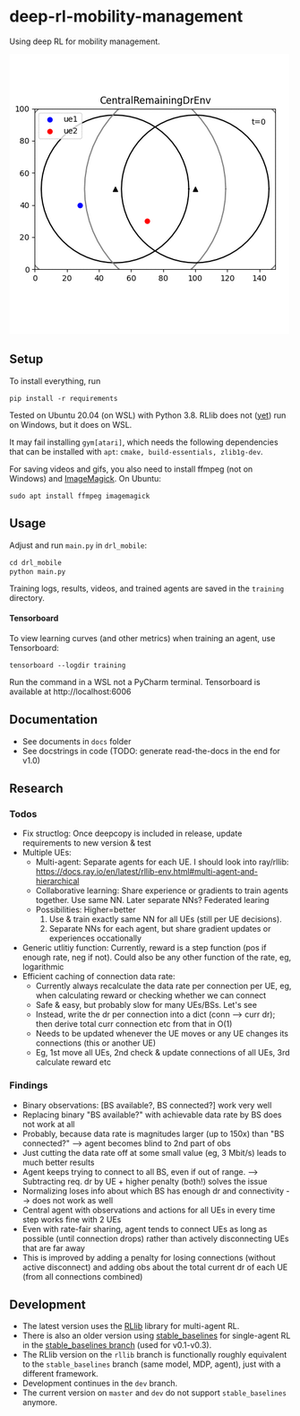 # deep-rl-mobility-management

Using deep RL for mobility management.

![example](docs/gifs/v05.gif)

## Setup

To install everything, run

```
pip install -r requirements
```

Tested on Ubuntu 20.04 (on WSL) with Python 3.8. RLlib does not ([yet](https://github.com/ray-project/ray/issues/631)) run on Windows, but it does on WSL.

It may fail installing `gym[atari]`, which needs the following dependencies that can be installed with `apt`:
`cmake, build-essentials, zlib1g-dev`. 


For saving videos and gifs, you also need to install ffmpeg (not on Windows) and [ImageMagick](https://imagemagick.org/index.php). 
On Ubuntu:

```
sudo apt install ffmpeg imagemagick
```


## Usage

Adjust and run `main.py` in `drl_mobile`:

```
cd drl_mobile
python main.py
```

Training logs, results, videos, and trained agents are saved in the `training` directory.

#### Tensorboard

To view learning curves (and other metrics) when training an agent, use Tensorboard:

```
tensorboard --logdir training
```

Run the command in a WSL not a PyCharm terminal. Tensorboard is available at http://localhost:6006

## Documentation

* See documents in `docs` folder
* See docstrings in code (TODO: generate read-the-docs in the end for v1.0)

## Research

### Todos

* Fix structlog: Once deepcopy is included in release, update requirements to new version & test
* Multiple UEs: 
    * Multi-agent: Separate agents for each UE. I should look into ray/rllib: https://docs.ray.io/en/latest/rllib-env.html#multi-agent-and-hierarchical
    * Collaborative learning: Share experience or gradients to train agents together. Use same NN. Later separate NNs? Federated learing
    * Possibilities: Higher=better
        1. Use & train exactly same NN for all UEs (still per UE decisions).
        2. Separate NNs for each agent, but share gradient updates or experiences occationally
* Generic utlitiy function: Currently, reward is a step function (pos if enough rate, neg if not). Could also be any other function of the rate, eg, logarithmic
* Efficient caching of connection data rate:
    * Currently always recalculate the data rate per connection per UE, eg, when calculating reward or checking whether we can connect
    * Safe & easy, but probably slow for many UEs/BSs. Let's see
    * Instead, write the dr per connection into a dict (conn --> curr dr); then derive total curr connection etc from that in O(1)
    * Needs to be updated whenever the UE moves or any UE changes its connections (this or another UE)
    * Eg, 1st move all UEs, 2nd check & update connections of all UEs, 3rd calculate reward etc

### Findings

* Binary observations: [BS available?, BS connected?] work very well
* Replacing binary "BS available?" with achievable data rate by BS does not work at all
* Probably, because data rate is magnitudes larger (up to 150x) than "BS connected?" --> agent becomes blind to 2nd part of obs
* Just cutting the data rate off at some small value (eg, 3 Mbit/s) leads to much better results
* Agent keeps trying to connect to all BS, even if out of range. --> Subtracting req. dr by UE + higher penalty (both!) solves the issue
* Normalizing loses info about which BS has enough dr and connectivity --> does not work as well
* Central agent with observations and actions for all UEs in every time step works fine with 2 UEs
* Even with rate-fair sharing, agent tends to connect UEs as long as possible (until connection drops) rather than actively disconnecting UEs that are far away
* This is improved by adding a penalty for losing connections (without active disconnect) and adding obs about the total current dr of each UE (from all connections combined)

## Development

* The latest version uses the [RLlib](https://docs.ray.io/en/latest/rllib.html) library for multi-agent RL.
* There is also an older version using [stable_baselines](https://stable-baselines.readthedocs.io/en/master/) for single-agent RL
in the [stable_baselines branch](https://github.com/CN-UPB/deep-rl-mobility-management/tree/stable_baselines) (used for v0.1-v0.3).
* The RLlib version on the `rllib` branch is functionally roughly equivalent to the `stable_baselines` branch (same model, MDP, agent), just with a different framework.
* Development continues in the `dev` branch.
* The current version on `master` and `dev` do not support `stable_baselines` anymore.
